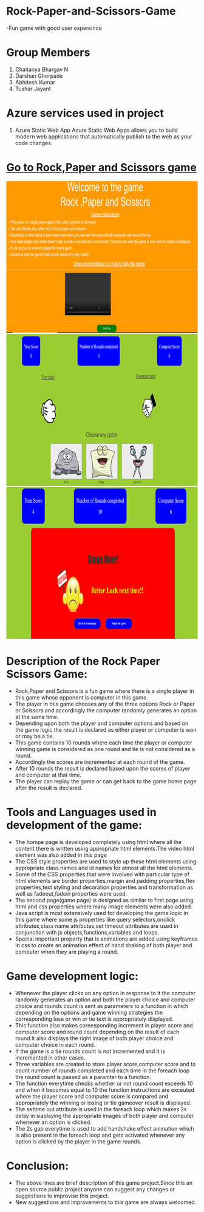 # Rock-Paper-and-Scissors-Game
-Fun game with good user expereince

# Group Members
1. Chaitanya Bhargav N 
2. Darshan Ghorpade
3. Abhitesh Kumar
4. Tushar Jayant

# Azure services used in project 
1. Azure Static Web App
    Azure Static Web Apps allows you to build modern web applications that automatically 
    publish to the web as your code changes.
    

# [Go to Rock,Paper and Scissors game](https://zealous-river-09636a810.1.azurestaticapps.net/)

<img src="https://github.com/nallapu27/Rock-Paper-and-Scissors-Game/blob/main/Game%20screenshots/Game%20screenshots/Game%20Home%20page.png" height=400 width=1000 />
<img src="https://github.com/nallapu27/Rock-Paper-and-Scissors-Game/blob/main/Game%20screenshots/Game%20screenshots/Game%20page%20Screenshot.png" height=400 width=1000 />
<img src="https://github.com/nallapu27/Rock-Paper-and-Scissors-Game/blob/main/Game%20screenshots/Game%20screenshots/Result%20declaration%20Screenshot.png" height=400 width=1000/>

# **Description of the Rock Paper Scissors Game**:
- Rock,Paper and Scissors is a fun game where there is a single player in this game whose opponent is computer in this game.
- The player in this game chooses any of the three options Rock or Paper or Scissors and accordingly the computer randomly generates an option at the same time.
- Depending upon both the player and computer options and based on the game logic the result is declared as either player or computer is won or may be a tie.
- This game  contains 10 rounds where each time the player or computer winning game is considered as one round and tie is not considered as a round.
- Accordingly the scores are incremented at each round of the game. 
- After  10 rounds the result is declared based upon the scores of player and computer at that time.
- The player can replay the game or can get back to the game home page after the result is declared.

# **Tools and Languages used in development of the game**:
- The hompe page is developed completely using html where all the content there is written using appropriate html elements.The video html element was also added in this page
- The CSS style properties are used to style up these html elements using appropriate class names and id names for almost all the html elements.
- Some of the CSS properties that were involved with particular type of html elements are border properties,margin and padding properties,flex properties,text styling and decoration 
properties and transformation as well as fadeout,fadein properties were used.
- The second page(game page) is designed as similar to first page using html and css properties where many image elements were also added.
- Java script is most extensively used for developing the game logic in this game where some js properties like query selectors,onclick attributes,class name attributes,set timeout attributes are used in conjunction 
with js objects,functions,variables and loops.
- Special important property that is animations are added using keyframes in css to create an animation effect of hand shaking of both player and computer when they are playing a
round.


# **Game development logic**:
- Whenever the player clicks on any option in response to it the computer randomly generates an option and both the player choice and computer choice and rounds count is sent as 
parameters to a  function in which depending on the options and game winning strategies the corresponding lose or win or tie text is appropriately displayed.
- This function also makes coreesponding increment in player score and computer score and round count depending on the result of each round.It also displays the right image of both player choice and 
computer choice in each round.
- If the game is a tie rounds count is not incremented and it is incremented in other cases.
- Three variables are created to store player score,computer score and to count number of rounds completed and each time in the foreach loop the round count is passed as a paramter
to a function.
- The function everytime checks whether or not round count exceeds 10 and when it becomes equal to 10 the function instructions are exceuted where the player score and computer
score is compared and appropriately the winning or losing or tie gameover result is displayed.
- The settime out attribute is used in the foreach loop which makes 2s delay in siaplaying the appropriate images of both player and computer whenever an option is clicked.
- The 2s gap everytime is used to add handshake effect animation which is also present in the foreach loop and gets activated whenever any option is clicked by the player in the game rounds.

# **Conclusion**:
- The above lines are brief description of this game project.Since this an open source public project anyone can suggest any changes or suggestions to improvise this project.
- New suggestions and improvements to this game are always welcomed.
